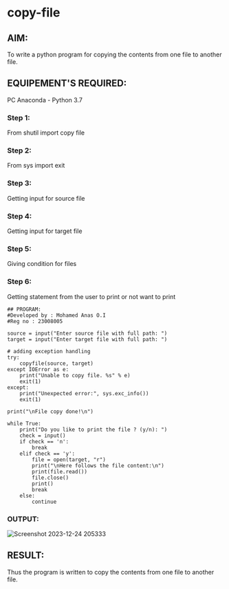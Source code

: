 # copy-file
## AIM:
To write a python program for copying the contents from one file to another file.
## EQUIPEMENT'S REQUIRED: 
PC
Anaconda - Python 3.7
### Step 1:

From shutil import copy file

### Step 2: 

 From sys import exit
 
### Step 3:

Getting input for source file

### Step 4:  

Getting input for target file

### Step 5: 

Giving condition for files

### Step 6:

Getting statement from the user to print or not want to print
```
## PROGRAM:
#Developed by : Mohamed Anas O.I
#Reg no : 23008005

source = input("Enter source file with full path: ")
target = input("Enter target file with full path: ")

# adding exception handling
try:
    copyfile(source, target)
except IOError as e:
    print("Unable to copy file. %s" % e)
    exit(1)
except:
    print("Unexpected error:", sys.exc_info())
    exit(1)

print("\nFile copy done!\n")

while True:
    print("Do you like to print the file ? (y/n): ")
    check = input()
    if check == 'n':
        break
    elif check == 'y':
        file = open(target, "r")
        print("\nHere follows the file content:\n")
        print(file.read())
        file.close()
        print()
        break
    else:
        continue
```


### OUTPUT:
![Screenshot 2023-12-24 205333](https://github.com/Anas536/copy-file/assets/139841834/ba051159-debd-453d-b620-7c5e11e290ab)


## RESULT:
Thus the program is written to copy the contents from one file to another file.

